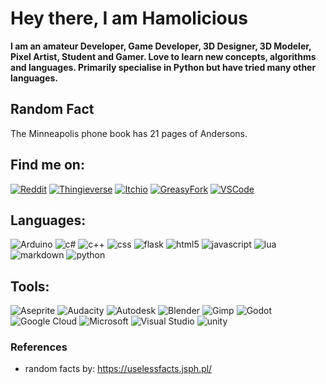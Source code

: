 # Hey there, I am Hamolicious

**I am an amateur Developer, Game Developer, 3D Designer, 3D Modeler, Pixel Artist, Student and Gamer. Love to learn new concepts, algorithms and languages. Primarily specialise in Python but have tried many other languages.**

## Random Fact
<fact>The Minneapolis phone book has 21 pages of Andersons.</fact>

## Find me on:
[![Reddit](https://img.shields.io/badge/reddit-%23FF4500.svg?&style=for-the-badge&logo=reddit&logoColor=white)](https://www.reddit.com/user/hamoliciousRUS/posts/)
[![Thingieverse](https://img.shields.io/badge/Thingieverse-%23248bfb.svg?&style=for-the-badge&logo=noIcon&logoColor=white)](https://www.thingiverse.com/hamolicious/designs)
[![Itchio](https://img.shields.io/badge/Itch.io-%23FA5C5C.svg?&style=for-the-badge&logo=itch.io&logoColor=white)](https://hamolicious.itch.io/)
[![GreasyFork](https://img.shields.io/badge/GreasyFork-%238c0000.svg?&style=for-the-badge&logo=noIcon&logoColor=white)](https://greasyfork.org/en/users/745906-hamolicious)
[![VSCode](https://img.shields.io/badge/VSCodeMarketPlace-%23007ACC.svg?&style=for-the-badge&logo=Visual-Studio&logoColor=white)](https://marketplace.visualstudio.com/publishers/Hamolicious)

## Languages:
![Arduino](https://img.shields.io/badge/Arduino-%2300979D.svg?&style=for-the-badge&logo=Arduino&logoColor=white)
![c#](https://img.shields.io/badge/c%23%20-%23239120.svg?&style=for-the-badge&logo=c-sharp&logoColor=white)
![c++](https://img.shields.io/badge/c++%20-%2300599C.svg?&style=for-the-badge&logo=c%2B%2B&logoColor=white)
![css](https://img.shields.io/badge/css3%20-%231572B6.svg?&style=for-the-badge&logo=css3&logoColor=white)
![flask](https://img.shields.io/badge/flask%20-%23000.svg?&style=for-the-badge&logo=flask&logoColor=white)
![html5](https://img.shields.io/badge/html5%20-%23E34F26.svg?&style=for-the-badge&logo=html5&logoColor=white)
![javascript](https://img.shields.io/badge/javascript%20-%23F7DF1E.svg?&style=for-the-badge&logo=javascript&logoColor=white)
![lua](https://img.shields.io/badge/lua-%232C2D72.svg?&style=for-the-badge&logo=lua&logoColor=white)
![markdown](https://img.shields.io/badge/markdown-%23000000.svg?&style=for-the-badge&logo=markdown&logoColor=white)
![python](https://img.shields.io/badge/python%20-%2314354C.svg?&style=for-the-badge&logo=python&logoColor=white)

## Tools:
![Aseprite](https://img.shields.io/badge/Aseprite-%237D929E.svg?&style=for-the-badge&logo=Aseprite&logoColor=white)
![Audacity](https://img.shields.io/badge/Audacity-%230000CC.svg?&style=for-the-badge&logo=Audacity&logoColor=white)
![Autodesk](https://img.shields.io/badge/Autodesk-%230696D7.svg?&style=for-the-badge&logo=Autodesk&logoColor=white)
![Blender](https://img.shields.io/badge/Blender-%23F5792A.svg?&style=for-the-badge&logo=Blender&logoColor=white)
![Gimp](https://img.shields.io/badge/Gimp-%235C5543.svg?&style=for-the-badge&logo=Gimp&logoColor=white)
![Godot](https://img.shields.io/badge/Godot-%23478CBF.svg?&style=for-the-badge&logo=Godot-Engine&logoColor=white)
![Google Cloud](https://img.shields.io/badge/Google%20Cloud-%234285F4?logo=google-cloud&logoColor=white&style=for-the-badge)
![Microsoft](https://img.shields.io/badge/Microsoft-666666?logo=microsoft&logoColor=white&style=for-the-badge)
![Visual Studio](https://img.shields.io/badge/Visual%20Studio-%25235C2D91.svg?&style=for-the-badge&logo=Visual-Studio&logoColor=white)
![unity](https://img.shields.io/badge/unity%20-%23100000.svg?&style=for-the-badge&logo=unity&logoColor=white)

### References
- random facts by: https://uselessfacts.jsph.pl/
